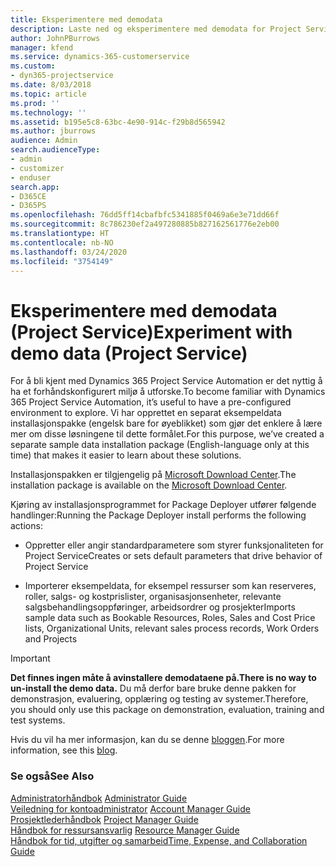 ```yaml
---
title: Eksperimentere med demodata
description: Laste ned og eksperimentere med demodata for Project Service Automation.
author: JohnPBurrows
manager: kfend
ms.service: dynamics-365-customerservice
ms.custom:
- dyn365-projectservice
ms.date: 8/03/2018
ms.topic: article
ms.prod: ''
ms.technology: ''
ms.assetid: b195e5c8-63bc-4e90-914c-f29b8d565942
ms.author: jburrows
audience: Admin
search.audienceType:
- admin
- customizer
- enduser
search.app:
- D365CE
- D365PS
ms.openlocfilehash: 76dd5ff14cbafbfc5341885f0469a6e3e71dd66f
ms.sourcegitcommit: 8c786230ef2a497280885b827162561776e2eb00
ms.translationtype: HT
ms.contentlocale: nb-NO
ms.lasthandoff: 03/24/2020
ms.locfileid: "3754149"
---
```

# <a name="experiment-with-demo-data-project-service"></a><span data-ttu-id="13e1d-103">Eksperimentere med demodata (Project Service)</span><span class="sxs-lookup"><span data-stu-id="13e1d-103">Experiment with demo data (Project Service)</span></span>

<span data-ttu-id="13e1d-104">For å bli kjent med Dynamics 365 Project Service Automation er det nyttig å ha et forhåndskonfigurert miljø å utforske.</span><span class="sxs-lookup"><span data-stu-id="13e1d-104">To become familiar with Dynamics 365 Project Service Automation, it’s useful to have a pre-configured environment to explore.</span></span> <span data-ttu-id="13e1d-105">Vi har opprettet en separat eksempeldata installasjonspakke (engelsk bare for øyeblikket) som gjør det enklere å lære mer om disse løsningene til dette formålet.</span><span class="sxs-lookup"><span data-stu-id="13e1d-105">For this purpose, we’ve created a separate sample data installation package (English-language only at this time) that makes it easier to learn about these solutions.</span></span> 

<span data-ttu-id="13e1d-106">Installasjonspakken er tilgjengelig på [Microsoft Download Center](https://go.microsoft.com/fwlink/?linkid=859966).</span><span class="sxs-lookup"><span data-stu-id="13e1d-106">The installation package is available on the [Microsoft Download Center](https://go.microsoft.com/fwlink/?linkid=859966).</span></span>  

<span data-ttu-id="13e1d-107">Kjøring av installasjonsprogrammet for Package Deployer utfører følgende handlinger:</span><span class="sxs-lookup"><span data-stu-id="13e1d-107">Running the Package Deployer install performs the following actions:</span></span> 
  
-   <span data-ttu-id="13e1d-108">Oppretter eller angir standardparametere som styrer funksjonaliteten for Project Service</span><span class="sxs-lookup"><span data-stu-id="13e1d-108">Creates or sets default parameters that drive behavior of Project Service</span></span>  
  
-   <span data-ttu-id="13e1d-109">Importerer eksempeldata, for eksempel ressurser som kan reserveres, roller, salgs- og kostprislister, organisasjonsenheter, relevante salgsbehandlingsoppføringer, arbeidsordrer og prosjekter</span><span class="sxs-lookup"><span data-stu-id="13e1d-109">Imports sample data such as Bookable Resources, Roles, Sales and Cost Price lists, Organizational Units, relevant sales process records, Work Orders and Projects</span></span>    
  
> [!IMPORTANT]
> <span data-ttu-id="13e1d-110">**Det finnes ingen måte å avinstallere demodataene på.**</span><span class="sxs-lookup"><span data-stu-id="13e1d-110">**There is no way to un-install the demo data.**</span></span> <span data-ttu-id="13e1d-111">Du må derfor bare bruke denne pakken for demonstrasjon, evaluering, opplæring og testing av systemer.</span><span class="sxs-lookup"><span data-stu-id="13e1d-111">Therefore, you should only use this package on demonstration, evaluation, training and test systems.</span></span>

<span data-ttu-id="13e1d-112">Hvis du vil ha mer informasjon, kan du se denne [bloggen](https://blogs.msdn.microsoft.com/crm/2017/10/24/microsoft-dynamics-365-for-field-service-and-project-service-automation-sample-data).</span><span class="sxs-lookup"><span data-stu-id="13e1d-112">For more information, see this [blog](https://blogs.msdn.microsoft.com/crm/2017/10/24/microsoft-dynamics-365-for-field-service-and-project-service-automation-sample-data).</span></span>





  
### <a name="see-also"></a><span data-ttu-id="13e1d-113">Se også</span><span class="sxs-lookup"><span data-stu-id="13e1d-113">See Also</span></span>  
 <span data-ttu-id="13e1d-114">[Administratorhåndbok](../project-service/admin-guide.md) </span><span class="sxs-lookup"><span data-stu-id="13e1d-114">[Administrator Guide](../project-service/admin-guide.md) </span></span>  
 <span data-ttu-id="13e1d-115">[Veiledning for kontoadministrator](../project-service/account-manager-guide.md) </span><span class="sxs-lookup"><span data-stu-id="13e1d-115">[Account Manager Guide](../project-service/account-manager-guide.md) </span></span>  
 <span data-ttu-id="13e1d-116">[Prosjektlederhåndbok](../project-service/project-manager-guide.md) </span><span class="sxs-lookup"><span data-stu-id="13e1d-116">[Project Manager Guide](../project-service/project-manager-guide.md) </span></span>  
 <span data-ttu-id="13e1d-117">[Håndbok for ressursansvarlig](../project-service/resource-manager-guide.md) </span><span class="sxs-lookup"><span data-stu-id="13e1d-117">[Resource Manager Guide](../project-service/resource-manager-guide.md) </span></span>  
 [<span data-ttu-id="13e1d-118">Håndbok for tid, utgifter og samarbeid</span><span class="sxs-lookup"><span data-stu-id="13e1d-118">Time, Expense, and Collaboration Guide</span></span>](../project-service/time-expense-collaboration-guide.md)
